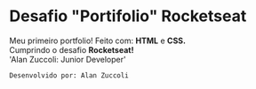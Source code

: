 # Desafio "Portifolio" Rocketseat
Meu primeiro portfolio! Feito com: **HTML** e **CSS.** <br>
Cumprindo o desafio **Rocketseat!** <br>
'Alan Zuccoli: Junior Developer'

```
Desenvolvido por: Alan Zuccoli
```
